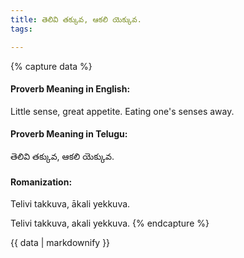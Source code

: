 ```yaml
---
title: తెలివి తక్కువ, ఆకలి యెక్కువ.
tags:

---
```


{% capture data %}
#### Proverb Meaning in English:
Little sense, great appetite.
Eating one's senses away.

#### Proverb Meaning in Telugu:
తెలివి తక్కువ, ఆకలి యెక్కువ.

#### Romanization:
Telivi takkuva, ākali yekkuva.

Telivi takkuva, akali yekkuva.
{% endcapture %}

{{ data | markdownify }}

